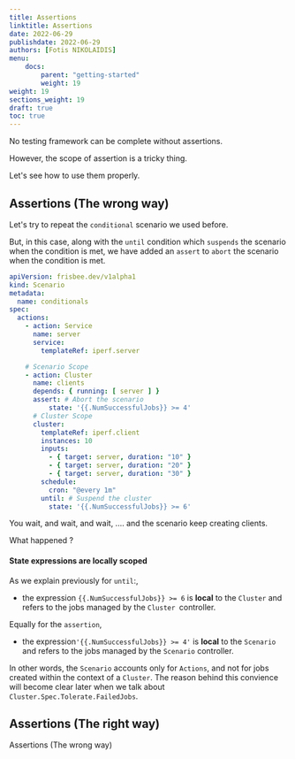 ```yaml
---
title: Assertions
linktitle: Assertions
date: 2022-06-29
publishdate: 2022-06-29
authors: [Fotis NIKOLAIDIS]
menu:
    docs:
        parent: "getting-started"
        weight: 19
weight: 19
sections_weight: 19
draft: true
toc: true
---
```




No testing framework can be complete without assertions. 

However, the scope of assertion is a tricky thing. 

Let's see how to use them properly.



## Assertions (The wrong way)



Let's try to repeat the `conditional` scenario we used before.

But, in this case, along with the `until` condition which `suspends` the scenario when the condition is met, we have added an `assert` to `abort` the scenario when the condition is met.



```yaml
apiVersion: frisbee.dev/v1alpha1
kind: Scenario
metadata:
  name: conditionals
spec:
  actions:
    - action: Service
      name: server
      service:
        templateRef: iperf.server

	# Scenario Scope
    - action: Cluster
      name: clients
      depends: { running: [ server ] }      
      assert: # Abort the scenario
          state: '{{.NumSuccessfulJobs}} >= 4'
	  # Cluster Scope          
      cluster: 			
        templateRef: iperf.client
        instances: 10 
        inputs:
          - { target: server, duration: "10" }
          - { target: server, duration: "20" }
          - { target: server, duration: "30" }
        schedule:
          cron: "@every 1m"
        until: # Suspend the cluster
          state: '{{.NumSuccessfulJobs}} >= 6'          
```



You wait, and wait, and wait, .... and the scenario keep creating clients. 

What happened ?


#### State expressions are locally scoped

As we explain previously for  `until`:,

* the expression `{{.NumSuccessfulJobs}} >= 6` is **local** to the `Cluster` and refers to the jobs managed by the `Cluster `controller. 

Equally for the `assertion`, 

* the expression`'{{.NumSuccessfulJobs}} >= 4'` is **local** to the `Scenario` and refers to the jobs managed by the `Scenario` controller. 

  

In other words, the `Scenario` accounts only for `Actions`, and not for jobs created within the context of a `Cluster`. The reason behind this convience will become clear later when we talk about `Cluster.Spec.Tolerate.FailedJobs`.



## Assertions (The right way)





Assertions (The wrong way)



